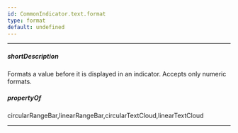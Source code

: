 ```yaml
---
id: CommonIndicator.text.format
type: format
default: undefined
---
```

---
##### shortDescription
Formats a value before it is displayed in an indicator. Accepts only numeric formats.

##### propertyOf
circularRangeBar,linearRangeBar,circularTextCloud,linearTextCloud

---
<!-- %fullDescription% -->

<!-- import * from 'api-reference\10 UI Components\dxChart\1 Configuration\argumentAxis\label\format.md' -->
